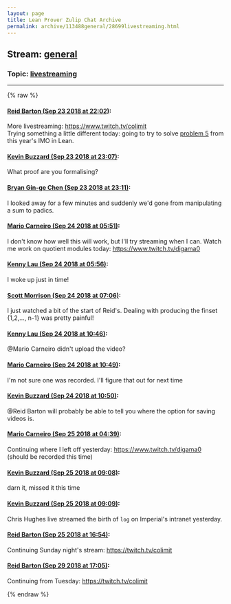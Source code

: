 ```yaml
---
layout: page
title: Lean Prover Zulip Chat Archive 
permalink: archive/113488general/28699livestreaming.html
---
```


## Stream: [general](index.html)
### Topic: [livestreaming](28699livestreaming.html)

---


{% raw %}
#### [ Reid Barton (Sep 23 2018 at 22:02)](https://leanprover.zulipchat.com/#narrow/stream/113488-general/topic/livestreaming/near/134489511):
<p>More livestreaming: <a href="https://www.twitch.tv/colimit" target="_blank" title="https://www.twitch.tv/colimit">https://www.twitch.tv/colimit</a><br>
Trying something a little different today: going to try to solve <a href="https://artofproblemsolving.com/wiki/index.php?title=2018_IMO_Problems/Problem_5" target="_blank" title="https://artofproblemsolving.com/wiki/index.php?title=2018_IMO_Problems/Problem_5">problem 5</a> from this year's IMO in Lean.</p>

#### [ Kevin Buzzard (Sep 23 2018 at 23:07)](https://leanprover.zulipchat.com/#narrow/stream/113488-general/topic/livestreaming/near/134491432):
<p>What proof are you formalising?</p>

#### [ Bryan Gin-ge Chen (Sep 23 2018 at 23:11)](https://leanprover.zulipchat.com/#narrow/stream/113488-general/topic/livestreaming/near/134491543):
<p>I looked away for a few minutes and suddenly we'd gone from manipulating a sum to padics.</p>

#### [ Mario Carneiro (Sep 24 2018 at 05:51)](https://leanprover.zulipchat.com/#narrow/stream/113488-general/topic/livestreaming/near/134502883):
<p>I don't know how well this will work, but I'll try streaming when I can. Watch me work on quotient modules today: <a href="https://www.twitch.tv/digama0" target="_blank" title="https://www.twitch.tv/digama0">https://www.twitch.tv/digama0</a></p>

#### [ Kenny Lau (Sep 24 2018 at 05:56)](https://leanprover.zulipchat.com/#narrow/stream/113488-general/topic/livestreaming/near/134503027):
<p>I woke up just in time!</p>

#### [ Scott Morrison (Sep 24 2018 at 07:06)](https://leanprover.zulipchat.com/#narrow/stream/113488-general/topic/livestreaming/near/134505295):
<p>I just watched a bit of the start of Reid's. Dealing with producing the finset {1,2,..., n-1} was pretty painful!</p>

#### [ Kenny Lau (Sep 24 2018 at 10:46)](https://leanprover.zulipchat.com/#narrow/stream/113488-general/topic/livestreaming/near/134513687):
<p><span class="user-mention" data-user-id="110049">@Mario Carneiro</span> didn't upload the video?</p>

#### [ Mario Carneiro (Sep 24 2018 at 10:49)](https://leanprover.zulipchat.com/#narrow/stream/113488-general/topic/livestreaming/near/134513776):
<p>I'm not sure one was recorded. I'll figure that out for next time</p>

#### [ Kevin Buzzard (Sep 24 2018 at 10:50)](https://leanprover.zulipchat.com/#narrow/stream/113488-general/topic/livestreaming/near/134513850):
<p><span class="user-mention" data-user-id="110032">@Reid Barton</span>  will probably be able to tell you where the option for saving videos is.</p>

#### [ Mario Carneiro (Sep 25 2018 at 04:39)](https://leanprover.zulipchat.com/#narrow/stream/113488-general/topic/livestreaming/near/134569913):
<p>Continuing where I left off yesterday: <a href="https://www.twitch.tv/digama0" target="_blank" title="https://www.twitch.tv/digama0">https://www.twitch.tv/digama0</a> (should be recorded this time)</p>

#### [ Kevin Buzzard (Sep 25 2018 at 09:08)](https://leanprover.zulipchat.com/#narrow/stream/113488-general/topic/livestreaming/near/134579076):
<p>darn it, missed it this time</p>

#### [ Kevin Buzzard (Sep 25 2018 at 09:09)](https://leanprover.zulipchat.com/#narrow/stream/113488-general/topic/livestreaming/near/134579092):
<p>Chris Hughes live streamed the birth of <code>log</code> on Imperial's intranet yesterday.</p>

#### [ Reid Barton (Sep 25 2018 at 16:54)](https://leanprover.zulipchat.com/#narrow/stream/113488-general/topic/livestreaming/near/134602258):
<p>Continuing Sunday night's stream: <a href="https://twitch.tv/colimit" target="_blank" title="https://twitch.tv/colimit">https://twitch.tv/colimit</a></p>

#### [ Reid Barton (Sep 29 2018 at 17:05)](https://leanprover.zulipchat.com/#narrow/stream/113488-general/topic/livestreaming/near/134885604):
<p>Continuing from Tuesday: <a href="https://twitch.tv/colimit" target="_blank" title="https://twitch.tv/colimit">https://twitch.tv/colimit</a></p>


{% endraw %}
